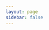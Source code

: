 ```yaml
---
layout: page
sidebar: false
---
```

<script setup>
import { Home, ormTab } from '@/components/home.tsx'
</script>

<Home>

<template v-slot:schemaLibraries>

::: code-group
<<< @/snippets/home/valibot.ts{ts twoslash} [valibot]
<<< @/snippets/home/zod.ts{ts twoslash} [zod]
<<< @/snippets/home/yup.ts{ts twoslash} [yup]
<<< @/snippets/home/json.ts{ts twoslash} [json-schema]
:::

</template>

<template v-slot:schemaGraphQl>

```GraphQL
type Giraffe {
  """The giraffe's name"""
  name: String!
  birthday: String!
  age(currentDate: String): Int!
}
```

</template>

<template v-slot:orm>

<template v-if="ormTab === 'Drizzle'">

<!--@include: ./snippets/home/drizzle.md-->

</template>

<template v-else-if="ormTab === 'Prisma'">

<!--@include: ./snippets/home/prisma.md-->

</template>

<template v-else-if="ormTab === 'MikroORM'">

<!--@include: ./snippets/home/mikro.md-->

</template>

</template>

</Home>